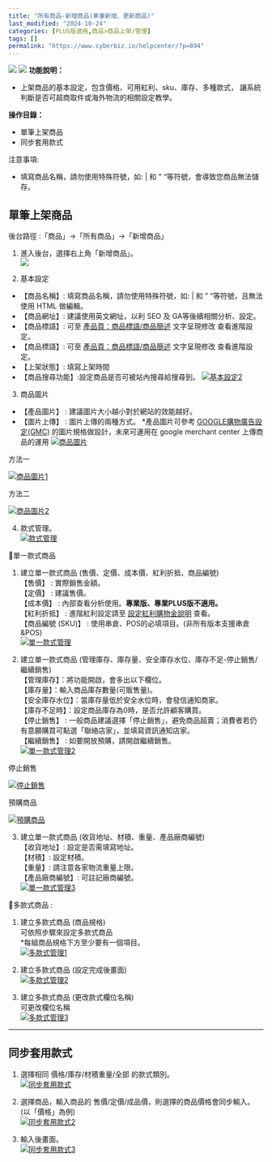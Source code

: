 ```yaml
---
title: "所有商品-新增商品(單筆新增、更新商品)"
last_modified: "2024-10-24"
categories: [PLUS版適用,商品>商品上架/管理]
tags: []
permalink: "https://www.cyberbiz.io/helpcenter/?p=894"
---
```


![](https://www.cyberbiz.io/helpcenter/wp-content/uploads/一般版3.png)
![](https://www.cyberbiz.io/helpcenter/wp-content/uploads/PLUS版3.png)
**功能說明：**  

* 上架商品的基本設定，包含價格、可用紅利、sku、庫存、多種款式， 讓系統判斷是否可超商取件或海外物流的相關設定教學。 

**操作目錄：**

* 單筆上架商品
* 同步套用款式

注意事項:  

* 填寫商品名稱，請勿使用特殊符號，如: | 和 ” “等符號，會導致您商品無法儲存。 



## 單筆上架商品


後台路徑 :「商品」→「所有商品」→「新增商品」  


1. 進入後台，選擇右上角「新增商品」。  
[![](https://www.cyberbiz.io/helpcenter/wp-content/uploads/所有商品-新增商品-單筆新增01.png)](https://www.cyberbiz.io/helpcenter/wp-content/uploads/所有商品-新增商品-單筆新增01.png)



2. 基本設定 
* 【商品名稱】: 填寫商品名稱，請勿使用特殊符號，如: | 和 ” “等符號，且無法使用 HTML 做編輯。 
* 【商品網址】: 建議使用英文網址，以利 SEO 及 GA等後續相關分析、設定。 
* 【商品標語】: 可至 [產品頁：商品標語/商品簡述](https://www.cyberbiz.io/helpcenter/?p=3545) 文字呈現修改 查看進階設定。 
* 【商品標語】: 可至 [產品頁：商品標語/商品簡述](https://www.cyberbiz.io/helpcenter/?p=3545) 文字呈現修改 查看進階設定。 
* 【上架狀態】: 填寫上架時間 
* 【商品搜尋功能】:設定商品是否可被站內搜尋給搜尋到。 
[![基本設定2](https://www.cyberbiz.io/helpcenter/wp-content/uploads/所有商品-新增商品-單筆新增03.png)](https://www.cyberbiz.io/helpcenter/wp-content/uploads/所有商品-新增商品-單筆新增03.png)



3. 商品圖片 
* 【產品圖片】 : 建議圖片大小越小對於網站的效能越好。
* 【圖片上傳】 : 圖片上傳的兩種方式。
*產品圖片可參考 [ GOOGLE購物廣告設定(GMC)](https://www.cyberbiz.io/helpcenter/?p=718) 的圖片規格做設計，未來可運用在 google merchant center 上傳商品的運用  [![商品圖片](https://www.cyberbiz.io/helpcenter/wp-content/uploads/所有商品-新增商品-單筆新增04.png)](https://www.cyberbiz.io/helpcenter/wp-content/uploads/所有商品-新增商品-單筆新增04.png)

方法一

[![商品圖片1](https://www.cyberbiz.io/helpcenter/wp-content/uploads/所有商品-新增商品-單筆新增05.png)](https://www.cyberbiz.io/helpcenter/wp-content/uploads/所有商品-新增商品-單筆新增05.png)

方法二

[![商品圖片2](https://www.cyberbiz.io/helpcenter/wp-content/uploads/所有商品-新增商品-單筆新增06.png)](https://www.cyberbiz.io/helpcenter/wp-content/uploads/所有商品-新增商品-單筆新增06.png)



4. 款式管理。  
[![款式管理](https://www.cyberbiz.io/helpcenter/wp-content/uploads/所有商品-新增商品-單筆新增07.png)](https://www.cyberbiz.io/helpcenter/wp-content/uploads/所有商品-新增商品-單筆新增07.png)



📍單一款式商品

1. 建立單一款式商品 (售價、定價、成本價、紅利折抵、商品編號)  
【售價】 : 實際銷售金額。  
【定價】 : 建議售價。  
【成本價】 : 內部查看分析使用。**專業版、專業PLUS版不適用。**  
【紅利折抵】 : 進階紅利設定請至 [設定紅利購物金說明](https://www.cyberbiz.io/helpcenter/?p=3805) 查看。  
【商品編號 (SKU)】 : 使用串倉、POS的必填項目。(非所有版本支援串倉&POS)  
[![單一款式管理](https://www.cyberbiz.io/helpcenter/wp-content/uploads/所有商品-新增商品-單筆新增08.png)](https://www.cyberbiz.io/helpcenter/wp-content/uploads/所有商品-新增商品-單筆新增08.png)



2. 建立單一款式商品 (管理庫存、庫存量、安全庫存水位、庫存不足-停止銷售/繼續銷售)  
【管理庫存】：將功能開啟，會多出以下欄位。  
【庫存量】：輸入商品庫存數量(可販售量)。  
【安全庫存水位】：當庫存量低於安全水位時，會發信通知商家。  
【庫存不足時】：設定商品庫存為0時，是否允許顧客購買。  
【停止銷售】 : 一般商品建議選擇「停止銷售」，避免商品超賣；消費者若仍有意願購買可點選「聯絡店家」，並填寫資訊通知店家。  
【繼續銷售】 : 如要開放預購，請開啟繼續銷售。  
[![單一款式管理2](https://www.cyberbiz.io/helpcenter/wp-content/uploads/所有商品-新增商品-單筆新增09.png)](https://www.cyberbiz.io/helpcenter/wp-content/uploads/所有商品-新增商品-單筆新增09.png)

停止銷售

[![停止銷售](https://www.cyberbiz.io/helpcenter/wp-content/uploads/所有商品-新增商品-單筆新增10.png)](https://www.cyberbiz.io/helpcenter/wp-content/uploads/所有商品-新增商品-單筆新增10.png)

預購商品

[![預購商品](https://www.cyberbiz.io/helpcenter/wp-content/uploads/所有商品-新增商品-單筆新增11.png)](https://www.cyberbiz.io/helpcenter/wp-content/uploads/所有商品-新增商品-單筆新增11.png)



3. 建立單一款式商品 (收貨地址、材積、重量、產品廠商編號)  
【收貨地址】: 設定是否需填寫地址。  
【材積】: 設定材積。  
【重量】: 請注意各家物流重量上限。  
【產品廠商編號】: 可註記廠商編號。  
[![單一款式管理3](https://www.cyberbiz.io/helpcenter/wp-content/uploads/所有商品-新增商品-單筆新增12.png)](https://www.cyberbiz.io/helpcenter/wp-content/uploads/所有商品-新增商品-單筆新增12.png)



📍多款式商品 :

1. 建立多款式商品 (商品規格)  
可依照步驟來設定多款式商品  
*每組商品規格下方至少要有一個項目。  
[![多款式管理1](https://www.cyberbiz.io/helpcenter/wp-content/uploads/所有商品-新增商品-單筆新增13.png)](https://www.cyberbiz.io/helpcenter/wp-content/uploads/所有商品-新增商品-單筆新增13.png)



2. 建立多款式商品 (設定完成後畫面)  
[![多款式管理2](https://www.cyberbiz.io/helpcenter/wp-content/uploads/所有商品-新增商品-單筆新增14.png)](https://www.cyberbiz.io/helpcenter/wp-content/uploads/所有商品-新增商品-單筆新增14.png)



3. 建立多款式商品 (更改款式欄位名稱)  
可更改欄位名稱  
[![多款式管理3](https://www.cyberbiz.io/helpcenter/wp-content/uploads/所有商品-新增商品-單筆新增15.png)](https://www.cyberbiz.io/helpcenter/wp-content/uploads/所有商品-新增商品-單筆新增15.png)



* * *



## 同步套用款式



1. 選擇相同 價格/庫存/材積重量/全部 的款式類別。  
[![同步套用款式](https://www.cyberbiz.io/helpcenter/wp-content/uploads/所有商品-新增商品-單筆新增16.png)](https://www.cyberbiz.io/helpcenter/wp-content/uploads/所有商品-新增商品-單筆新增16.png)



2. 選擇商品，輸入商品的 售價/定價/成品價，則選擇的商品價格會同步輸入。(以「價格」為例)  
[![同步套用款式2](https://www.cyberbiz.io/helpcenter/wp-content/uploads/所有商品-新增商品-單筆新增17.png)](https://www.cyberbiz.io/helpcenter/wp-content/uploads/所有商品-新增商品-單筆新增17.png)



3. 輸入後畫面。  
[![同步套用款式3](https://www.cyberbiz.io/helpcenter/wp-content/uploads/所有商品-新增商品-單筆新增18.png)](https://www.cyberbiz.io/helpcenter/wp-content/uploads/所有商品-新增商品-單筆新增18.png)



